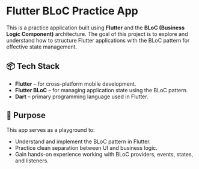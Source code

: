# Flutter BLoC Practice App

This is a practice application built using **Flutter** and the **BLoC (Business Logic Component)** architecture. The goal of this project is to explore and understand how to structure Flutter applications with the BLoC pattern for effective state management.

## 📦 Tech Stack

- **Flutter** – for cross-platform mobile development.
- **Flutter BLoC** – for managing application state using the BLoC pattern.
- **Dart** – primary programming language used in Flutter.

## 🧠 Purpose

This app serves as a playground to:
- Understand and implement the BLoC pattern in Flutter.
- Practice clean separation between UI and business logic.
- Gain hands-on experience working with BLoC providers, events, states, and listeners.

